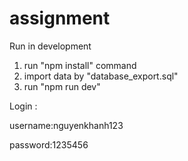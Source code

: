 # assignment

Run in development

1. run "npm install" command
2. import data by "database_export.sql"
3. run "npm run dev"

Login :

username:nguyenkhanh123

password:1235456
